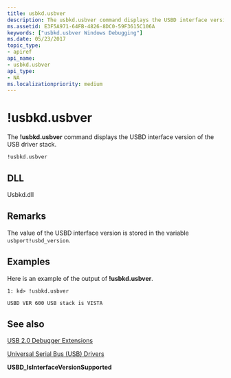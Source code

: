 ```yaml
---
title: usbkd.usbver
description: The usbkd.usbver command displays the USBD interface version of the USB driver stack.
ms.assetid: E3F5A971-64FB-4826-8DC0-59F3615C106A
keywords: ["usbkd.usbver Windows Debugging"]
ms.date: 05/23/2017
topic_type:
- apiref
api_name:
- usbkd.usbver
api_type:
- NA
ms.localizationpriority: medium
---
```


# !usbkd.usbver


The **!usbkd.usbver** command displays the USBD interface version of the USB driver stack.

```dbgcmd
!usbkd.usbver
```

## <span id="DLL"></span><span id="dll"></span>DLL


Usbkd.dll

Remarks
-------

The value of the USBD interface version is stored in the variable `usbport!usbd_version`.

Examples
--------

Here is an example of the output of **!usbkd.usbver**.

```dbgcmd
1: kd> !usbkd.usbver

USBD VER 600 USB stack is VISTA
```

## <span id="see_also"></span>See also


[USB 2.0 Debugger Extensions](usb-2-0-extensions.md)

[Universal Serial Bus (USB) Drivers](https://go.microsoft.com/fwlink/p?LinkID=227351)

**USBD\_IsInterfaceVersionSupported**
 

 






